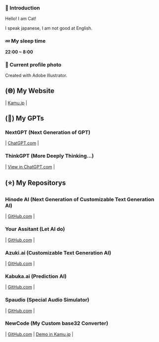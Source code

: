 ### 🌱 Introduction

Hello! I am Cat!

I speak japanese, I am not good at English.

### 💤 My sleep time
**22:00 ~ 8:00**

### 🙂 Current profile photo
Created with Adobe Illustrator.

## (🌐) My Website
| [Kamu.jp](https://kamu.jp/) |

## (🧠) My GPTs

### NextGPT (Next Generation of GPT)
| [ChatGPT.com](https://chatgpt.com/g/g-677d2f60445881918d02213e1321bc97-nextgpt) |

### ThinkGPT (More Deeply Thinking...)
| [View in ChatGPT.com](https://chatgpt.com/g/g-674146c392248191aeeb12205ddd6f28-thinkgpt) |

## (⭐️) My Repositorys

### Hinode AI (Next Generation of Customizable Text Generation AI)

| [GitHub.com](https://github.com/DiamondGotCat/Hinode-AI) |

### Your Assitant (Let AI do)
| [GitHub.com](https://github.com/DiamondGotCat/Your-Assistant) |

### Azuki.ai (Customizable Text Generation AI)

| [GitHub.com](https://github.com/DiamondGotCat/Azuki.ai) |

### Kabuka.ai (Prediction AI)

| [GitHub.com](https://github.com/DiamondGotCat/Kabuka.ai) |

### Spaudio (Special Audio Simulator)

| [GitHub.com](https://github.com/DiamondGotCat/Spaudio) |

### NewCode (My Custom base32 Converter)
| [GitHub.com](https://github.com/DiamondGotCat/NewCode) | [Demo in Kamu.jp](https://kamu.jp/newcode/) |
